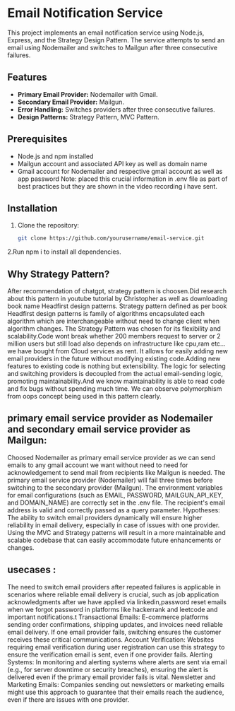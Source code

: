# Email Notification Service

This project implements an email notification service using Node.js, Express, and the Strategy Design Pattern. The service attempts to send an email using Nodemailer and switches to Mailgun after three consecutive failures.

## Features

- **Primary Email Provider:** Nodemailer with Gmail.
- **Secondary Email Provider:** Mailgun.
- **Error Handling:** Switches providers after three consecutive failures.
- **Design Patterns:** Strategy Pattern, MVC Pattern.

## Prerequisites

- Node.js and npm installed
- Mailgun account and associated API key as well as domain name
- Gmail account for Nodemailer and respective gmail account as well as app password
Note: placed this crucial information in .env file as part of best practices but they are shown in the video recording i have sent.

## Installation

1. Clone the repository:
   ```bash
   git clone https://github.com/yourusername/email-service.git
2.Run npm i to install all dependencies.
## Why Strategy Pattern?
After recommendation of chatgpt, strategy pattern is choosen.Did research about this pattern in youtube tutorial by Christopher as well as downloading book name Headfirst design patterns.
Strategy pattern defined as per book Headfirst design patterns is family of algorithms encapsulated each algorithm which are interchangeable without need to change client when algorithm changes.
The Strategy Pattern was chosen for its flexibility and scalability.Code wont break whether 200 members request to server or 2 million users but still load also depends on infrastructure like
cpu,ram etc... we have bought from Cloud services as rent.
It allows for easily adding new email providers in the future without modifying existing code.Adding new features to existing code is nothing but extensibility.
The logic for selecting and switching providers is decoupled from the actual email-sending logic, promoting maintainability.And we know maintainability is able to read code and fix bugs without
spending much time.
We can observe polymorphism from oops concept being used in this pattern clearly.
## primary email service provider as Nodemailer and secondary email service provider as Mailgun:
Choosed Nodemailer as primary email service provider as we can send emails  to any gmail account we want without need to need for acknowledgement to send mail from recipients like Mailgun is needed.
The primary email service provider (Nodemailer) will fail three times before switching to the secondary provider (Mailgun).
The environment variables for email configurations (such as EMAIL, PASSWORD, MAILGUN_API_KEY, and DOMAIN_NAME) are correctly set in the .env file.
The recipient's email address is valid and correctly passed as a query parameter.
Hypotheses:
The ability to switch email providers dynamically will ensure higher reliability in email delivery, especially in case of issues with one provider.
Using the MVC and Strategy patterns will result in a more maintainable and scalable codebase that can easily accommodate future enhancements or changes.

## usecases :
The need to switch email providers after repeated failures is applicable in scenarios where reliable email delivery is crucial, such as job application acknowledgments after we have applied
via linkedin,password reset emails when we forgot password in platforms like hackerrank and leetcode and important notifications.t
Transactional Emails: E-commerce platforms sending order confirmations, shipping updates, and invoices need reliable email delivery. If one email provider fails, switching ensures the customer 
receives these critical communications.
Account Verification: Websites requiring email verification during user registration can use this strategy to ensure the verification email is sent, even if one provider fails.
Alerting Systems: In monitoring and alerting systems where alerts are sent via email (e.g., for server downtime or security breaches), ensuring the alert is delivered even if the primary email provider
fails is vital.
Newsletter and Marketing Emails: Companies sending out newsletters or marketing emails might use this approach to guarantee that their emails reach the audience, even if there are issues with one provider.
